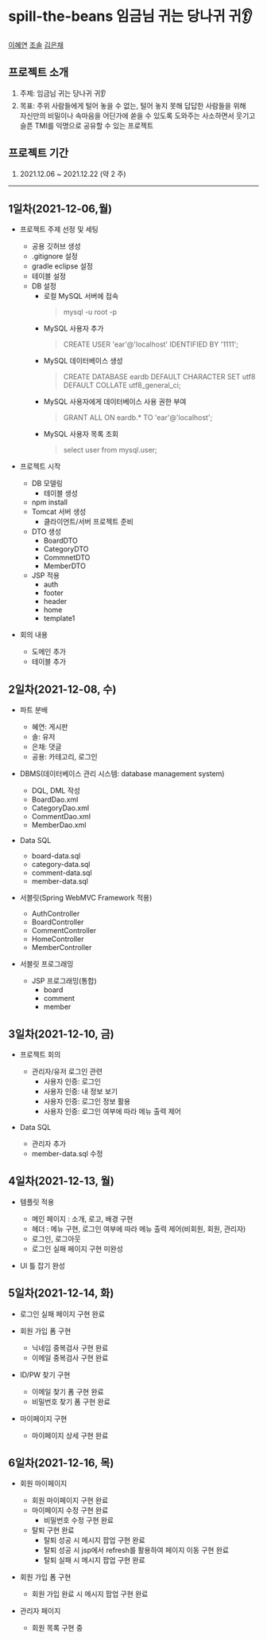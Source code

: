 # spill-the-beans 임금님 귀는 당나귀 귀👂

[이혜연](https://github.com/lee-hyeyeon)
[조솔](https://github.com/jo-sol)
[김은채](https://github.com/Kimeunchaee)
</br>

## 프로젝트 소개
1. 주제: 임금님 귀는 당나귀 귀👂</br>
2. 목표: 주위 사람들에게 털어 놓을 수 없는, 털어 놓지 못해 답답한 사람들을 위해</br>
자신만의 비밀이나 속마음을 어딘가에 쏟을 수 있도록 도와주는 사소하면서 웃기고 슬픈 TMI를 익명으로 공유할 수 있는 프로젝트</br>

## 프로젝트 기간
1. 2021.12.06 ~ 2021.12.22 (약 2 주)

----------------------------------------------------------------------------------------------------

## 1일차(2021-12-06,월)
- 프로젝트 주제 선정 및 세팅
	- 공용 깃허브 생성
    - .gitignore 설정
    - gradle eclipse 설정
    - 테이블 설정
    - DB 설정
        - 로컬 MySQL 서버에 접속
            > mysql -u root -p
        - MySQL 사용자 추가
            > CREATE USER 'ear'@'localhost' IDENTIFIED BY '1111';
        - MySQL 데이터베이스 생성
            > CREATE DATABASE eardb
              DEFAULT CHARACTER SET utf8
              DEFAULT COLLATE utf8_general_ci;
        - MySQL 사용자에게 데이터베이스 사용 권한 부여
            > GRANT ALL ON eardb.* TO 'ear'@'localhost';
        - MySQL 사용자 목록 조회
            > select user from mysql.user;

- 프로젝트 시작
    - DB 모델링
        - 테이블 생성
    - npm install
    - Tomcat 서버 생성
        - 클라이언트/서버 프로젝트 준비
    - DTO 생성
        - BoardDTO
        - CategoryDTO
        - CommnetDTO
        - MemberDTO
    - JSP 적용
        - auth
        - footer
        - header
        - home
        - template1

- 회의 내용
    - 도메인 추가
    - 테이블 추가

## 2일차(2021-12-08, 수)
- 파트 분배
    - 혜연: 게시판
    - 솔: 유저
    - 은채: 댓글
    - 공용: 카테고리, 로그인

- DBMS(데이터베이스 관리 시스템: database management system)
    - DQL, DML 작성
    - BoardDao.xml
    - CategoryDao.xml
    - CommentDao.xml
    - MemberDao.xml

- Data SQL
    - board-data.sql
    - category-data.sql
    - comment-data.sql
    - member-data.sql

- 서블릿(Spring WebMVC Framework 적용)
    - AuthController
    - BoardController
    - CommentController
    - HomeController
    - MemberController

- 서블릿 프로그래밍
    - JSP 프로그래밍(통합)
        - board
        - comment
        - member

## 3일차(2021-12-10, 금)
- 프로젝트 회의
    - 관리자/유저 로그인 관련
        - 사용자 인증: 로그인
        - 사용자 인증: 내 정보 보기
        - 사용자 인증: 로그인 정보 활용
        - 사용자 인증: 로그인 여부에 따라 메뉴 출력 제어

- Data SQL
    - 관리자 추가
    - member-data.sql 수정

## 4일차(2021-12-13, 월)
- 템플릿 적용
    - 메인 페이지 : 소개, 로고, 배경 구현
    - 헤더 : 메뉴 구현, 로그인 여부에 따라 메뉴 출력 제어(비회원, 회원, 관리자)
    - 로그인, 로그아웃
    - 로그인 실패 페이지 구현 미완성

- UI 틀 잡기 완성

## 5일차(2021-12-14, 화)
- 로그인 실패 페이지 구현 완료

- 회원 가입 폼 구현
    - 닉네임 중복검사 구현 완료
    - 이메일 중복검사 구현 완료

- ID/PW 찾기 구현
    - 이메일 찾기 폼 구현 완료
    - 비밀번호 찾기 폼 구현 완료

- 마이페이지 구현
    - 마이페이지 상세 구현 완료

## 6일차(2021-12-16, 목)
- 회원 마이페이지
    - 회원 마이페이지 구현 완료
    - 마이페이지 수정 구현 완료
        - 비밀번호 수정 구현 완료
    - 탈퇴 구현 완료
        - 탈퇴 성공 시 메시지 팝업 구현 완료
        - 탈퇴 성공 시 jsp에서 refresh를 활용하여 페이지 이동 구현 완료
        - 탈퇴 실패 시 메시지 팝업 구현 완료

- 회원 가입 폼 구현
    - 회원 가입 완료 시 메시지 팝업 구현 완료

- 관리자 페이지
    - 회원 목록 구현 중